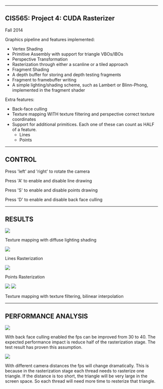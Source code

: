 -------------------------------------------------------------------------------
CIS565: Project 4: CUDA Rasterizer
-------------------------------------------------------------------------------
Fall 2014

Graphics pipeline and features implemented:

* Vertex Shading
* Primitive Assembly with support for triangle VBOs/IBOs
* Perspective Transformation
* Rasterization through either a scanline or a tiled approach
* Fragment Shading
* A depth buffer for storing and depth testing fragments
* Fragment to framebuffer writing
* A simple lighting/shading scheme, such as Lambert or Blinn-Phong, implemented in the fragment shader

Extra features:

   * Back-face culling
   * Texture mapping WITH texture filtering and perspective correct texture coordinates
   * Support for additional primitices. Each one of these can count as HALF of a feature.
	   * Lines
	   * Points

-------------------------------------------------------------------------------
CONTROL
-------------------------------------------------------------------------------
Press 'left' and 'right' to rotate the camera

Press 'A' to enable and disable line drawing

Press 'S' to enable and disable points drawing

Press 'D' to enable and disable back face culling

-------------------------------------------------------------------------------
RESULTS
-------------------------------------------------------------------------------
![](https://github.com/DiracSea3921/Project4-Rasterizer/blob/master/cow.png)

Texture mapping with diffuse lighting shading

![](https://github.com/DiracSea3921/Project4-Rasterizer/blob/master/cow2.png)

Lines Rasterization

![](https://github.com/DiracSea3921/Project4-Rasterizer/blob/master/cow3.png)

Points Rasterization

![](https://github.com/DiracSea3921/Project4-Rasterizer/blob/master/texture.bmp)
![](https://github.com/DiracSea3921/Project4-Rasterizer/blob/master/cow4.png)

Texture mapping with texture filtering, bilinear interpolation

-------------------------------------------------------------------------------
PERFORMANCE ANALYSIS
-------------------------------------------------------------------------------

![](https://github.com/DiracSea3921/Project4-Rasterizer/blob/master/chart.png)

With back face culling enabled the fps can be improved from 30 to 40. The expected performance impact is reduce half of the rasterization stage. The test result has proven this assumption.

![](https://github.com/DiracSea3921/Project4-Rasterizer/blob/master/chart2.png)

With different camera distances the fps will change dramatically. This is because in the rasterization stage each thread needs to rasterize one triangle. If the distance is too short, the triangle will be very large in the screen space. So each thread will need more time to resterize that triangle.
 


